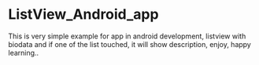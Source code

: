 # ListView_Android_app
This is very simple example for app in android development, listview with biodata and if one of the list touched, it will show description, enjoy, happy learning..
